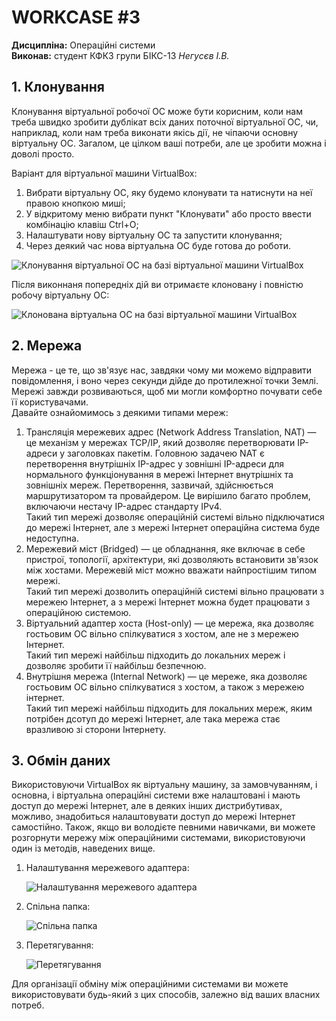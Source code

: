 # WORKCASE #3
**Дисципліна:** Операційні системи \
**Виконав:** студент КФКЗ групи БІКС-13 *Негусєв І.В.*
## 1. Клонування
Клонування віртуальної робочої ОС може бути корисним, коли нам треба швидко зробити дублікат всіх даних поточної віртуальної ОС, чи, наприклад, коли нам треба виконати якісь дії, не чіпаючи основну віртуальну ОС. Загалом, це цілком ваші потреби, але це зробити можна і доволі просто.

Варіант для віртуальної машини VirtualBox:

1) Вибрати віртуальну ОС, яку будемо клонувати та натиснути на неї правою кнопкою миші;
2) У відкритому меню вибрати пункт "Клонувати" або просто ввести комбінацію клавіш Ctrl+O;
3) Налаштувати нову віртуальну ОС та запустити клонування;
4) Через деякий час нова віртуальна ОС буде готова до роботи.

![Клонування віртуальної ОС на базі віртуальної машини VirtualBox](https://github.com/ilyanegusev/WORKCASES/blob/main/WORKCASES/workcase3/assets/workcase3_gif1.gif)

Після виконнаня попередніх дій ви отримаєте клоновану і повністю робочу віртуальну ОС:

![Клонована віртуальна ОС на базі віртуальної машини VirtualBox](https://github.com/ilyanegusev/WORKCASES/blob/main/WORKCASES/workcase3/assets/workcase3_screen1.png)

## 2. Мережа
Мережа - це те, що зв'язує нас, завдяки чому ми можемо відправити повідомлення, і воно через секунди дійде до протилежної точки Землі. Мережі завжди розвиваються, щоб ми могли комфортно почувати себе її користувачами.\
Давайте ознайомимось з деякими типами мереж:
1) Трансляція мережевих адрес (Network Address Translation, NAT) — це механізм у мережах TCP/IP, який дозволяє перетворювати IP-адреси у заголовках пакетім.
   Головною задачею NAT є перетворення внутрішніх IP-адрес у зовнішні IP-адреси для нормального функціонування в мережі Інтернет внутрішніх та зовнішніх мереж.
   Перетворення, зазвичай, здійснюється маршрутизатором та провайдером. Це вирішило багато проблем, включаючи нестачу IP-адрес стандарту IPv4.\
   Такий тип мережі дозволяє операційній системі вільно підключатися до мережі Інтернет, але з мережі Інтернет операційна система буде недоступна.
2) Мережевий міст (Bridged) — це обладнання, яке включає в себе пристрої, топології, архітектури, які дозволяють встановити зв'язок між хостами. Мережевій міст
   можно вважати найпростішим типом мережі.\
   Такий тип мережі дозволить операційній системі вільно працювати з мережею Інтернет, а з мережі Інтернет можна будет працювати з операційною системою.
3) Віртуальний адаптер хоста (Host-only) — це мережа, яка дозволяє гостьовим ОС вільно спілкуватися з хостом, але не з мережею Інтернет.\
   Такий тип мережі найбільш підходить до локальних мереж і дозволяє зробити її найбільш безпечною.
4) Внутрішня мережа (Internal Network) — це мереже, яка дозволяє гостьовим ОС вільно спілкуватися з хостом, а також з мережею інтернет.\
   Такий тип мережі найбільш підходить для локальних мереж, яким потрібен дсотуп до мережі Інтернет, але така мережа стає вразливою зі сторони Інтернету.

## 3. Обмін даних
Використовуючи VirtualBox як віртуальну машину, за замовчуванням, і основна, і віртуальна операційні системи вже налаштовані і мають доступ до мережі Інтернет, але в деяких інших дистрибутивах, можливо, знадобиться налаштовувати доступ до мережі Інтернет самостійно. Також, якщо ви володієте певними навичками, ви можете розгорнути мережу між операційними системами, використовуючи один із методів, наведених вище.
1) Налаштування мережевого адаптера:
   
   ![Налаштування мережевого адаптера](https://github.com/ilyanegusev/WORKCASES/blob/main/WORKCASES/workcase3/assets/workcase3_gif2.gif)

2) Спільна папка:
   
   ![Спільна папка](https://github.com/ilyanegusev/WORKCASES/blob/main/WORKCASES/workcase3/assets/workcase3_gif3.gif)

3) Перетягування:

   ![Перетягування](https://github.com/ilyanegusev/WORKCASES/blob/main/WORKCASES/workcase3/assets/workcase3_gif4.gif)

Для організації обміну між операційними системами ви можете використовувати будь-який з цих способів, залежно від ваших власних потреб.
